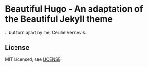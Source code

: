 # Beautiful Hugo - An adaptation of the Beautiful Jekyll theme

...but torn apart by me, Cecilie Vennevik.

## License

MIT Licensed, see [LICENSE](https://github.com/halogenica/Hugo-BeautifulHugo/blob/master/LICENSE).
